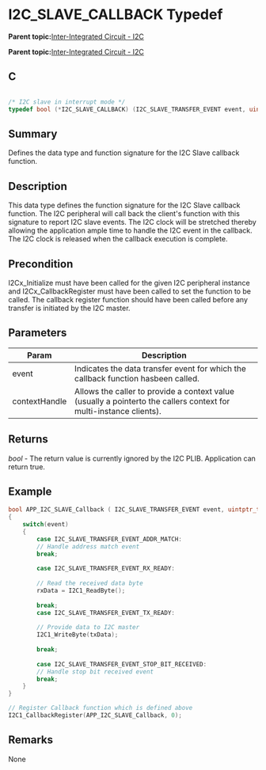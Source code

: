 # I2C\_SLAVE\_CALLBACK Typedef

**Parent topic:**[Inter-Integrated Circuit - I2C](GUID-9FF2770C-87B8-47A2-830B-AA9EB23ACFEC.md)

**Parent topic:**[Inter-Integrated Circuit - I2C](GUID-84B7C9F3-533A-4A83-9104-9196F8070FF2.md)

## C

```c

/* I2C slave in interrupt mode */
typedef bool (*I2C_SLAVE_CALLBACK) (I2C_SLAVE_TRANSFER_EVENT event, uintptr_t contextHandle);

```

## Summary

Defines the data type and function signature for the I2C Slave callback function.

## Description

This data type defines the function signature for the I2C Slave callback function. The I2C peripheral will call back the client's function with this signature to report I2C slave events. The I2C clock will be stretched thereby allowing the application ample time to handle the I2C event in the callback. The I2C clock is released when the callback execution is complete.

## Precondition

I2Cx\_Initialize must have been called for the given I2C peripheral instance and I2Cx\_CallbackRegister must have been called to set the function to be called. The callback register function should have been called before any transfer is initiated by the I2C master.

## Parameters

|Param|Description|
|-----|-----------|
|event|Indicates the data transfer event for which the callback function hasbeen called.|
|contextHandle|Allows the caller to provide a context value \(usually a pointerto the callers context for multi-instance clients\).|

## Returns

*bool* - The return value is currently ignored by the I2C PLIB. Application can return true.

## Example

```c
bool APP_I2C_SLAVE_Callback ( I2C_SLAVE_TRANSFER_EVENT event, uintptr_t contextHandle )
{
    switch(event)
    {
        case I2C_SLAVE_TRANSFER_EVENT_ADDR_MATCH:
        // Handle address match event
        break;
        
        case I2C_SLAVE_TRANSFER_EVENT_RX_READY:
        
        // Read the received data byte
        rxData = I2C1_ReadByte();
        
        break;
        case I2C_SLAVE_TRANSFER_EVENT_TX_READY:
        
        // Provide data to I2C master
        I2C1_WriteByte(txData);
        
        break;
        
        case I2C_SLAVE_TRANSFER_EVENT_STOP_BIT_RECEIVED:
        // Handle stop bit received event
        break;
    }
}

// Register Callback function which is defined above
I2C1_CallbackRegister(APP_I2C_SLAVE_Callback, 0);

```

## Remarks

None

